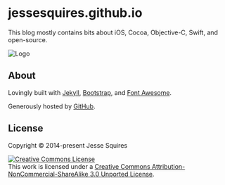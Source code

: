 # jessesquires.github.io

This blog mostly contains bits about iOS, Cocoa, Objective-C, Swift, and open-source.

![Logo](https://raw.githubusercontent.com/jessesquires/jessesquires.github.io/master/ico/icon120.png)

## About

Lovingly built with [Jekyll](http://jekyllrb.com), [Bootstrap](http://getbootstrap.com), and [Font Awesome](http://fortawesome.github.io/Font-Awesome/).

Generously hosted by [GitHub](https://pages.github.com).

## License

Copyright &copy; 2014-present Jesse Squires

<a rel="license" href="http://creativecommons.org/licenses/by-nc-sa/3.0"><img alt="Creative Commons License" style="border-width:0" src="http://i.creativecommons.org/l/by-nc-sa/3.0/88x31.png" /></a><br />This work is licensed under a <a rel="license" href="http://creativecommons.org/licenses/by-nc-sa/3.0">Creative Commons Attribution-NonCommercial-ShareAlike 3.0 Unported License</a>.

